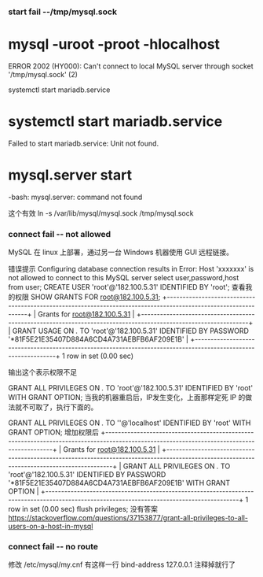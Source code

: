 
### start fail --/tmp/mysql.sock

# mysql -uroot -proot -hlocalhost
ERROR 2002 (HY000): Can't connect to local MySQL server through socket '/tmp/mysql.sock' (2)


systemctl start  mariadb.service

# systemctl start  mariadb.service
Failed to start mariadb.service: Unit not found.


# mysql.server start
-bash: mysql.server: command not found


这个有效
ln -s /var/lib/mysql/mysql.sock   /tmp/mysql.sock


### connect fail -- not allowed

MySQL 在 linux 上部署，通过另一台 Windows 机器使用 GUI 远程链接。

错误提示
Configuring database connection results in Error:
Host 'xxxxxxx' is not allowed to connect to this MySQL server
select user,password,host from user;
CREATE USER 'root'@'182.100.5.31' IDENTIFIED BY 'root';
查看我的权限
SHOW GRANTS FOR root@182.100.5.31;
+----------------------------------------------------------------------------------------------------------------+
| Grants for root@182.100.5.31 |
+----------------------------------------------------------------------------------------------------------------+
| GRANT USAGE ON *.* TO 'root'@'182.100.5.31' IDENTIFIED BY PASSWORD '*81F5E21E35407D884A6CD4A731AEBFB6AF209E1B' |
+----------------------------------------------------------------------------------------------------------------+
1 row in set (0.00 sec)

输出这个表示权限不足

GRANT ALL PRIVILEGES ON *.* TO 'root'@'182.100.5.31' IDENTIFIED BY 'root' WITH GRANT OPTION;
当我的机器重启后，IP发生变化，上面那样定死 IP 的做法就不可取了，执行下面的。

GRANT ALL PRIVILEGES ON *.* TO ''@'localhost' IDENTIFIED BY 'root' WITH GRANT OPTION;
增加权限后
+-------------------------------------------------------------------------------------------------------------------------------------------+
| Grants for root@182.100.5.31 |
+-------------------------------------------------------------------------------------------------------------------------------------------+
| GRANT ALL PRIVILEGES ON *.* TO 'root'@'182.100.5.31' IDENTIFIED BY PASSWORD '*81F5E21E35407D884A6CD4A731AEBFB6AF209E1B' WITH GRANT OPTION |
+-------------------------------------------------------------------------------------------------------------------------------------------+
1 row in set (0.00 sec)
flush privileges;
没有答案 https://stackoverflow.com/questions/37153877/grant-all-privileges-to-all-users-on-a-host-in-mysql


### connect fail -- no route


修改 /etc/mysql/my.cnf
有这样一行
bind-address 127.0.0.1
注释掉就行了



